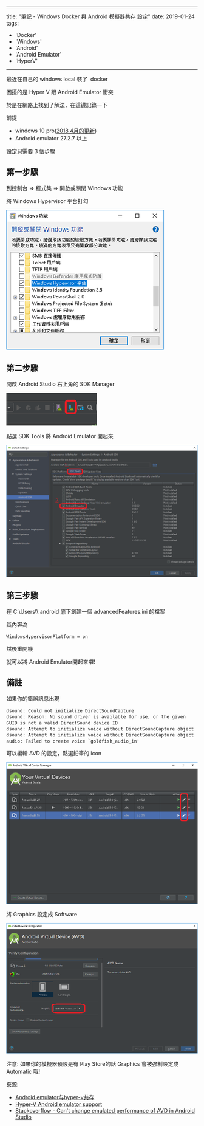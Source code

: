 
---
title: "筆記 - Windows Docker 與 Android 模擬器共存 設定"
date: 2019-01-24
tags: 
  - 'Docker'
  - 'Windows'
  - 'Android'
  - 'Android Emulator'
  - 'HyperV'
---

最近在自己的 windows local 裝了  docker

困擾的是 Hyper V 跟 Android Emulator 衝突

於是在網路上找到了解法，在這邊記錄一下

前提

*   windows 10 pro([2018 4月的更新](https://blogs.windows.com/windowsexperience/2018/04/30/how-to-get-the-windows-10-april-2018-update/))
*   Android emulator 27.2.7 以上

設定只需要 3 個步驟

第一步驟
----

到控制台 => 程式集 => 開啟或關閉 Windows 功能

將 Windows Hypervisor 平台打勾

![](/img/2019-234306/1548342673_58605.png)

第二步驟
----

開啟 Android Studio 右上角的 SDK Manager

![](/img/2019-234306/1548342748_95288.png)​

點選 SDK Tools 將 Android Emulator 開起來

![](/img/2019-234306/1548342857_0799.png)

第三步驟
----

在 C:\\Users\\<your user name>\\.android 底下創建一個 advancedFeatures.ini 的檔案

其內容為

    WindowsHypervisorPlatform = on

然後重開機

就可以將 Android Emulator開起來囉!

備註
--

如果你的錯誤訊息出現

    dsound: Could not initialize DirectSoundCapture
    dsound: Reason: No sound driver is available for use, or the given GUID is not a valid DirectSound device ID
    dsound: Attempt to initialize voice without DirectSoundCapture object
    dsound: Attempt to initialize voice without DirectSoundCapture object
    audio: Failed to create voice `goldfish_audio_in'

可以編輯 AVD 的設定，點選鉛筆的 icon

![](/img/2019-234306/1548342984_81714.png)

將 Graphics 設定成 Software

![](/img/2019-234306/1548344345_70704.png)

注意: 如果你的模擬器預設是有 Play Store的話 Graphics 會被強制設定成 Automatic 哦!

來源:

*   [Android emulator与hyper-v共存](https://zhuanlan.zhihu.com/p/39021179)
*   [Hyper-V Android emulator support](https://blogs.msdn.microsoft.com/visualstudio/2018/05/08/hyper-v-android-emulator-support/)
*   [Stackoverflow - Can't change emulated performance of AVD in Android Studio](http://stackoverflow.com/questions/44328225/cant-change-emulated-performance-of-avd-in-android-studio)